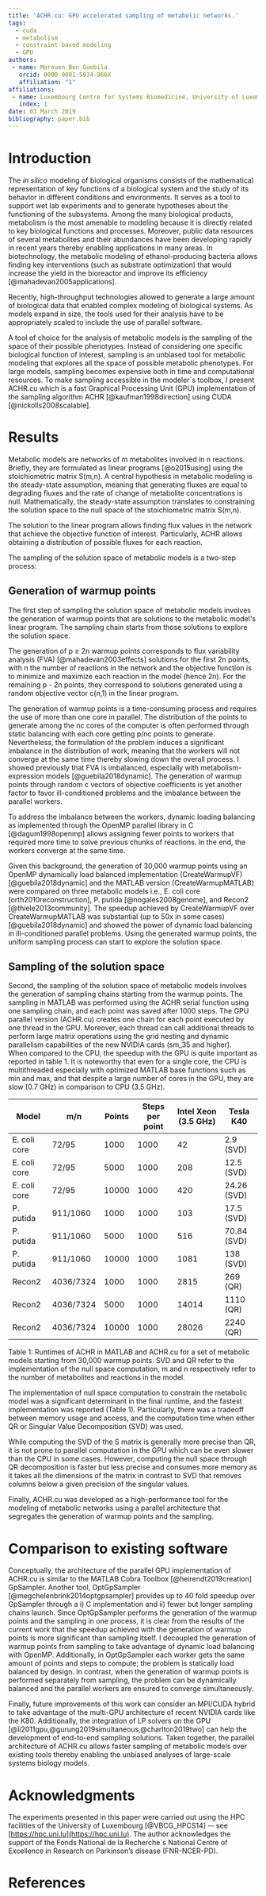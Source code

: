 ```yaml
---
title: 'ACHR.cu: GPU accelerated sampling of metabolic networks.'
tags:
  - cuda
  - metabolism
  - constraint-based modeling
  - GPU
authors:
 - name: Marouen Ben Guebila
   orcid: 0000-0001-5934-966X
   affiliation: "1"
affiliations:
 - name: Luxembourg Centre for Systems Biomedicine, University of Luxembourg, Esch-sur-Alzette, Luxembourg.
   index: 1
date: 03 March 2019
bibliography: paper.bib
---
```


# Introduction

The *in silico* modeling of biological organisms consists of the mathematical representation of key functions of a biological system and the study of its behavior in different conditions and environments. It serves as a tool to support wet lab experiments and to generate hypotheses about the functioning of the subsystems. Among the many biological 
products, 
metabolism is the most amenable to modeling because it is directly related to key biological functions and processes. 
Moreover, public data resources of several metabolites and their abundances have been developing rapidly in recent years thereby enabling applications in many areas. In biotechnology, the metabolic modeling 
of ethanol-producing bacteria allows 
finding key interventions (such as substrate optimization) that would increase the yield in the bioreactor and improve its efficiency [@mahadevan2005applications].
 
Recently, high-throughput technologies allowed to generate a large amount of biological data that enabled complex modeling of biological systems. As models expand in size, the 
tools used for their analysis have to be appropriately scaled to include the use of parallel software.

A tool of choice for the analysis of metabolic models is the sampling of the space of their possible phenotypes. Instead of considering one specific biological function of interest, 
sampling is an unbiased tool for metabolic modeling that explores all the space of possible metabolic phenotypes. For large models, sampling becomes expensive both in time and computational resources. To make 
sampling accessible in the 
modeler´s toolbox, I present ACHR.cu which is a fast Graphical Processing Unit (GPU) implementation of the sampling algorithm ACHR [@kaufman1998direction] using CUDA [@nickolls2008scalable].

# Results

Metabolic models are networks of m metabolites involved in n reactions. Briefly, they are formulated as linear programs [@o2015using] using the stoichiometric matrix S(m,n). A central hypothesis in metabolic modeling is the steady-state assumption, meaning that generating fluxes are equal to degrading fluxes and the rate of change of metabolite concentrations is null. Mathematically, the steady-state assumption translates to constraining the solution space to the null space of the stoichiometric matrix S(m,n). 

The solution to the linear program allows finding flux values in the network that achieve the objective function of interest. Particularly, ACHR allows obtaining a distribution of possible fluxes for each reaction.

The sampling of the solution space of metabolic models is a two-step process:

## Generation of warmup points

The first step of sampling the solution space of metabolic models involves the generation of warmup points that are solutions to the metabolic model's linear program. The sampling chain starts from those solutions to explore the solution space. 

The generation of p ≥ 2n warmup points corresponds to flux variability analysis (FVA) [@mahadevan2003effects] solutions 
for the first 2n points, with n the number of reactions in the network and the objective function is to minimize and maximize each reaction in the model (hence 2n). For the remaining p - 2n points, they correspond to solutions generated using a random objective vector c(n,1) in the linear program.

The generation of warmup points is a time-consuming process and requires the use of more than one core in parallel. The distribution of the points to generate among the nc cores of the computer is often performed through static balancing with each core getting p/nc points to generate. Nevertheless, the formulation of the problem induces a significant imbalance in the distribution of work, meaning that the workers will not converge at the same time thereby slowing down the overall process. I showed previously that FVA is imbalanced, 
especially with metabolism-expression models [@guebila2018dynamic]. The generation of warmup points through random c vectors of objective coefficients is yet another factor to favor ill-conditioned problems and the imbalance between the parallel workers.

To address the imbalance between the workers, dynamic loading balancing as implemented through the OpenMP parallel library in C [@dagum1998openmp] allows assigning fewer points to workers that required more time to solve previous chunks of reactions. In the end, the workers converge at the same time.

Given this background, the generation of 30,000 warmup points using an OpenMP dynamically load balanced implementation (CreateWarmupVF) [@guebila2018dynamic] and the MATLAB version (CreateWarmupMATLAB) were compared on three metabolic models i.e., E. coli core [orth2010reconstruction], P. putida [@nogales2008genome], and Recon2 [@thiele2013community]. The speedup achieved by CreateWarmupVF over CreateWarmupMATLAB was substantial 
(up to 50x in some cases) [@guebila2018dynamic] and showed the power of dynamic load balancing in ill-conditioned parallel problems. Using the generated warmup points, the uniform sampling process can start to explore the solution space.

## Sampling of the solution space

Second, the sampling of the solution space of metabolic models involves the generation of sampling chains starting from the warmup points.
The sampling in MATLAB was performed using the ACHR serial function using one sampling chain, and each point was saved after 1000 steps. The GPU parallel version (ACHR.cu) creates one chain for each point executed by one thread in the GPU. Moreover, each thread can call additional threads to perform large matrix operations using the grid nesting and dynamic parallelism capabilities of the new NVIDIA cards (sm_35 and higher).   
When compared to the CPU, the speedup with the GPU is quite important as reported in table 1. It is noteworthy that even for a single core, the CPU is multithreaded especially with optimized MATLAB 
base functions such as min and max, and that despite a large number of cores in the GPU, they are slow (0.7 GHz) in comparison to CPU (3.5 GHz).


| Model           | m/n                  |Points             |Steps per point       |Intel Xeon (3.5 GHz)  |Tesla K40    |
| ----------------|--------------------- |-------------------|----------------------|----------------------|-------------|
| E. coli core    | 72/95                |1000               |1000                  |42                    | 2.9   (SVD) |      
| E. coli core    | 72/95                |5000               |1000                  |208                   | 12.5  (SVD) |
| E. coli core    | 72/95                |10000              |1000                  |420                   | 24.26 (SVD) |
| P. putida       | 911/1060             |1000               |1000                  |103                   | 17.5  (SVD) |
| P. putida       | 911/1060             |5000               |1000                  |516                   | 70.84 (SVD) |
| P. putida       | 911/1060             |10000              |1000                  |1081                  | 138   (SVD) |
| Recon2          | 4036/7324            |1000               |1000                  |2815                  | 269   (QR)  |
| Recon2          | 4036/7324            |5000               |1000                  |14014                 | 1110  (QR)  |
| Recon2          | 4036/7324            |10000              |1000                  |28026                 | 2240  (QR)  |
 
Table 1: Runtimes of ACHR in MATLAB and ACHR.cu for a set of metabolic models starting from 30,000 warmup points. SVD and QR refer to the implementation of the null space computation, m and n respectively refer to the number of metabolites and reactions in the model.

The implementation of null space computation to constrain the metabolic model was a significant determinant in the final runtime, and the fastest implementation was reported (Table 1). Particularly, there was a tradeoff between memory usage and access, and the computation time when either QR or Singular Value Decomposition (SVD) was used.

While computing the SVD of the S matrix is generally more precise than QR, it is not prone to parallel computation in the GPU which can be even slower than the CPU in some cases. However, computing the null space through QR decomposition is faster but less precise and consumes more memory as it takes all the dimensions of the matrix in contrast to SVD that removes 
columns below a given precision of the singular values.

Finally, ACHR.cu was developed as a high-performance tool for the modeling of metabolic networks using a parallel architecture that segregates the generation of warmup points and the sampling.

# Comparison to existing software

Conceptually, the architecture of the parallel GPU implementation of ACHR.cu is similar to the MATLAB Cobra Toolbox [@heirendt2019creation] GpSampler. 
Another tool, OptGpSampler [@megchelenbrink2014optgpsampler] provides up to 40 fold speedup over GpSampler through a i) C implementation and ii) fewer but longer sampling chains launch.
Since OptGpSampler performs the generation of the warmup points and the sampling in one process, it is clear from the results of the current work that the speedup achieved with the generation of warmup points is more significant than sampling itself. I decoupled the generation of warmup points from sampling to take advantage of dynamic load balancing with OpenMP. Additionally, in OptGpSampler each worker gets the same amount of points and steps to compute; the problem is statically load balanced by design.
In contrast, when the generation of warmup points is performed separately from sampling, the problem can be dynamically balanced and the parallel workers are ensured to converge simultaneously. 

Finally, future improvements of this work can consider an MPI/CUDA hybrid to take advantage of the multi-GPU architecture of recent NVIDIA cards like the K80. Additionally, the integration of LP solvers on the GPU [@li2011gpu,@gurung2019simultaneous,@charlton2019two] can help the development of end-to-end sampling solutions. Taken together, the 
parallel architecture of ACHR.cu allows faster sampling of metabolic models over existing tools thereby enabling the unbiased analyses of large-scale systems biology models.

# Acknowledgments

The experiments presented in this paper were carried out using the HPC facilities of the University of Luxembourg [@VBCG_HPCS14] -- see [https://hpc.uni.lu](https://hpc.uni.lu). The author acknowledges the support of the Fonds National de la Recherche´s National Centre
of Excellence in Research on Parkinson’s disease (FNR-NCER-PD).

# References
